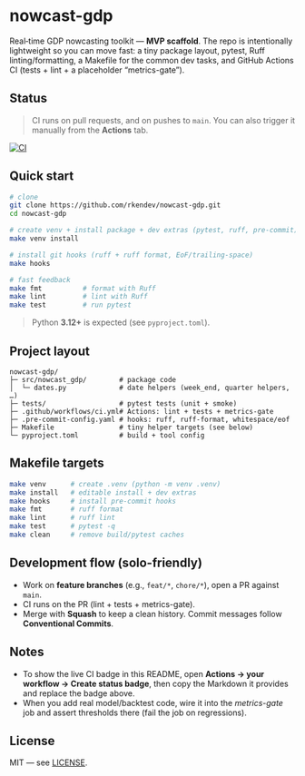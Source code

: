 # nowcast-gdp

Real‑time GDP nowcasting toolkit — **MVP scaffold**.
The repo is intentionally lightweight so you can move fast: a tiny package layout, pytest, Ruff linting/formatting, a Makefile for the common dev tasks, and GitHub Actions CI (tests + lint + a placeholder “metrics-gate”).

## Status

> CI runs on pull requests, and on pushes to `main`. You can also trigger it manually from the **Actions** tab.

<!-- You can create a badge in your repo UI: Actions → your workflow → “Create status badge”. -->
<!-- Example badge (replace OWNER/REPO and branch if desired): -->
[![CI](https://github.com/rkendev/nowcast-gdp/actions/workflows/ci.yml/badge.svg)](https://github.com/rkendev/nowcast-gdp/actions/workflows/ci.yml)

## Quick start

```bash
# clone
git clone https://github.com/rkendev/nowcast-gdp.git
cd nowcast-gdp

# create venv + install package + dev extras (pytest, ruff, pre-commit)
make venv install

# install git hooks (ruff + ruff format, EoF/trailing-space)
make hooks

# fast feedback
make fmt          # format with Ruff
make lint         # lint with Ruff
make test         # run pytest
```

> Python **3.12+** is expected (see `pyproject.toml`).

## Project layout

```
nowcast-gdp/
├─ src/nowcast_gdp/        # package code
│  └─ dates.py             # date helpers (week_end, quarter helpers, …)
├─ tests/                  # pytest tests (unit + smoke)
├─ .github/workflows/ci.yml# Actions: lint + tests + metrics-gate
├─ .pre-commit-config.yaml # hooks: ruff, ruff-format, whitespace/eof
├─ Makefile                # tiny helper targets (see below)
└─ pyproject.toml          # build + tool config
```

## Makefile targets

```bash
make venv      # create .venv (python -m venv .venv)
make install   # editable install + dev extras
make hooks     # install pre-commit hooks
make fmt       # ruff format
make lint      # ruff lint
make test      # pytest -q
make clean     # remove build/pytest caches
```

## Development flow (solo-friendly)

* Work on **feature branches** (e.g., `feat/*`, `chore/*`), open a PR against `main`.
* CI runs on the PR (lint + tests + metrics-gate).
* Merge with **Squash** to keep a clean history. Commit messages follow **Conventional Commits**.

## Notes

* To show the live CI badge in this README, open **Actions → your workflow → Create status badge**, then copy the Markdown it provides and replace the badge above.
* When you add real model/backtest code, wire it into the *metrics-gate* job and assert thresholds there (fail the job on regressions).

## License

MIT — see [LICENSE](LICENSE).
